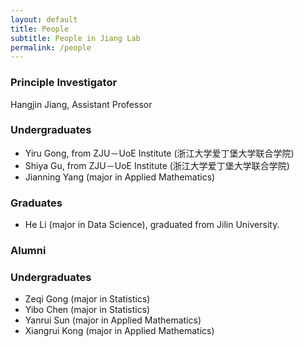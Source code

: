 ```yaml
---
layout: default
title: People
subtitle: People in Jiang Lab
permalink: /people
---
```


### Principle Investigator
Hangjin Jiang, Assistant Professor

### Undergraduates
- Yiru Gong, from ZJU－UoE Institute (浙江大学爱丁堡大学联合学院)
- Shiya Gu, from ZJU－UoE Institute (浙江大学爱丁堡大学联合学院)
- Jianning Yang (major in Applied Mathematics)

### Graduates
- He Li (major in Data Science), graduated from Jilin University.

### Alumni

### Undergraduates
- Zeqi Gong (major in Statistics)
- Yibo Chen (major in Statistics)
- Yanrui Sun (major in Applied Mathematics)
- Xiangrui Kong (major in Applied Mathematics)
